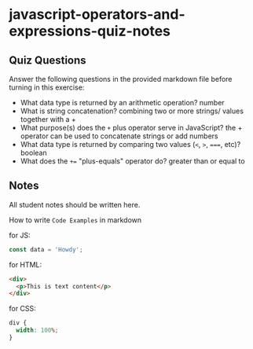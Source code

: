 # javascript-operators-and-expressions-quiz-notes

## Quiz Questions

Answer the following questions in the provided markdown file before turning in this exercise:

- What data type is returned by an arithmetic operation?
  number
- What is string concatenation?
  combining two or more strings/ values together with a +
- What purpose(s) does the `+` plus operator serve in JavaScript?
  the + operator can be used to concatenate strings or add numbers
- What data type is returned by comparing two values (`<`, `>`, `===`, etc)?
  boolean
- What does the `+=` "plus-equals" operator do?
  greater than or equal to

## Notes

All student notes should be written here.

How to write `Code Examples` in markdown

for JS:

```javascript
const data = 'Howdy';
```

for HTML:

```html
<div>
  <p>This is text content</p>
</div>
```

for CSS:

```css
div {
  width: 100%;
}
```
